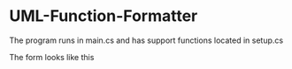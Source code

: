 # UML-Function-Formatter

The program runs in main.cs and has support functions located in setup.cs

The form looks like this 
<blockquote class="imgur-embed-pub" lang="en" data-id="a/UONHBMu" data-context="false"><a href="//imgur.com/UONHBMu"></a></blockquote><script async src="//s.imgur.com/min/embed.js" charset="utf-8"></script>
